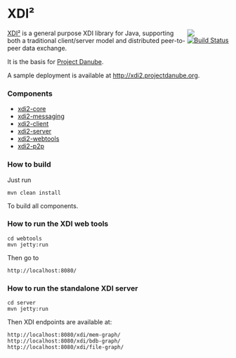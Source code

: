 # XDI²

<div style="float:right">
<img src="http://peacekeeper.github.com/xdi2/images/logo64.png"><br>
<a href="http://travis-ci.org/peacekeeper/xdi2"><img src="https://secure.travis-ci.org/peacekeeper/xdi2.png" alt="Build Status"></a>
</div>

[XDI²](http://github.com/peacekeeper/xdi2) is a general purpose XDI library for Java, supporting both a traditional client/server model and distributed peer-to-peer data exchange. 

It is the basis for [Project Danube](http://www.projectdanube.org/).

A sample deployment is available at http://xdi2.projectdanube.org.

### Components

* [xdi2-core](https://github.com/peacekeeper/xdi2/wiki/xdi2-core)
* [xdi2-messaging](https://github.com/peacekeeper/xdi2/wiki/xdi2-messaging)
* [xdi2-client](https://github.com/peacekeeper/xdi2/wiki/xdi2-client)
* [xdi2-server](https://github.com/peacekeeper/xdi2/wiki/xdi2-server)
* [xdi2-webtools](https://github.com/peacekeeper/xdi2/wiki/xdi2-webtools)
* [xdi2-p2p](https://github.com/peacekeeper/xdi2/wiki/xdi2-p2p)

### How to build

Just run

    mvn clean install

To build all components.

### How to run the XDI web tools

    cd webtools
    mvn jetty:run

Then go to

    http://localhost:8080/


### How to run the standalone XDI server

    cd server
    mvn jetty:run

Then XDI endpoints are available at:

    http://localhost:8080/xdi/mem-graph/
    http://localhost:8080/xdi/bdb-graph/
    http://localhost:8080/xdi/file-graph/
